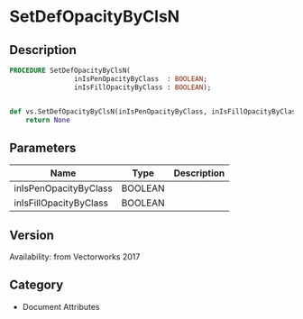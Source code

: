 # SetDefOpacityByClsN

## Description
```pascal
PROCEDURE SetDefOpacityByClsN(
				inIsPenOpacityByClass  : BOOLEAN;
				inIsFillOpacityByClass : BOOLEAN);
```

```python

def vs.SetDefOpacityByClsN(inIsPenOpacityByClass, inIsFillOpacityByClass):
    return None
```

## Parameters
|Name|Type|Description|
|---|---|---|
|inIsPenOpacityByClass|BOOLEAN||
|inIsFillOpacityByClass|BOOLEAN||

## Version
Availability: from Vectorworks 2017
## Category
* Document Attributes

